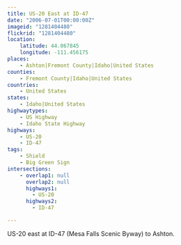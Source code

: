 ```yaml
---
title: US-20 East at ID-47
date: "2006-07-01T00:00:00Z"
imageid: "1281404480"
flickrid: "1281404480"
location:
    latitude: 44.067845
    longitude: -111.456175
places:
    - Ashton|Fremont County|Idaho|United States
counties:
    - Fremont County|Idaho|United States
countries:
    - United States
states:
    - Idaho|United States
highwaytypes:
    - US Highway
    - Idaho State Highway
highways:
    - US-20
    - ID-47
tags:
    - Shield
    - Big Green Sign
intersections:
    - overlap1: null
      overlap2: null
      highways1:
        - US-20
      highways2:
        - ID-47

---
```

US-20 east at ID-47 (Mesa Falls Scenic Byway) to Ashton.